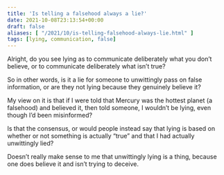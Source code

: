 ```yaml
---
title: 'Is telling a falsehood always a lie?'
date: 2021-10-08T23:13:54+00:00
draft: false
aliases: [ "/2021/10/is-telling-falsehood-always-lie.html" ]
tags: [lying, communication, false]
---
```


Alright, do you see lying as to communicate deliberately what you don’t believe, or to communicate deliberately what isn’t true?

So in other words, is it a lie for someone to unwittingly pass on false information, or are they not lying because they genuinely believe it?

My view on it is that if I were told that Mercury was the hottest planet (a falsehood) and believed it, then told someone, I wouldn’t be lying, even though I’d been misinformed?

Is that the consensus, or would people instead say that lying is based on whether or not something is actually “true” and that I had actually unwittingly lied?

Doesn’t really make sense to me that unwittingly lying is a thing, because one does believe it and isn’t trying to deceive.